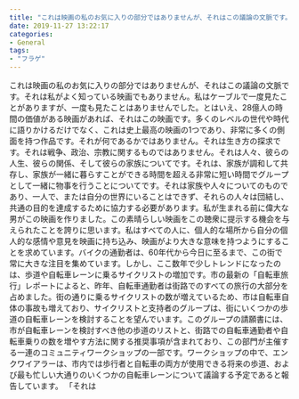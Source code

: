 ```yaml
---
title: "これは映画の私のお気に入りの部分ではありませんが、それはこの議論の文脈です。"
date: 2019-11-27 13:22:17
categories:
- General
tags:
- "フラゲ"
---
```


これは映画の私のお気に入りの部分ではありませんが、それはこの議論の文脈です。それは私がよく知っている映画でもありません。私はケーブルで一度見たことがありますが、一度も見たことはありませんでした。とはいえ、28億人の時間の価値がある映画があれば、それはこの映画です。多くのレベルの世代や時代に語りかけるだけでなく、これは史上最高の映画の1つであり、非常に多くの側面を持つ作品です。それが何であるかではありません。それは生き方の探求です。それは戦争、政治、宗教に関するものではありません。それは人々、彼らの人生、彼らの関係、そして彼らの家族についてです。それは、家族が調和して共存し、家族が一緒に暮らすことができる時間を超える非常に短い時間でグループとして一緒に物事を行うことについてです。それは家族や人々についてのものであり、一人で、または自分の世界にいることはできず、それらの人々は団結し、共通の目的を達成するために協力する必要があります。私が生まれる前に偉大な男がこの映画を作りました。この素晴らしい映画をこの聴衆に提示する機会を与えられたことを誇りに思います。私はすべての人に、個人的な場所から自分の個人的な感情や意見を映画に持ち込み、映画がより大きな意味を持つようにすることを求めています。バイクの通勤者は、60年代から今日に至るまで、この街で常に大きな注目を集めています。しかし、ここ数年で少しトレンドになったのは、歩道や自転車レーンに乗るサイクリストの増加です。市の最新の「自転車旅行」レポートによると、昨年、自転車通勤者は街路でのすべての旅行の大部分を占めました。街の通りに乗るサイクリストの数が増えているため、市は自転車自体の事故も増えており、サイクリストと支持者のグループは、街にいくつかの歩道の自転車レーンを検討することを望んでいます。このグループの請願書には、市が自転車レーンを検討すべき他の歩道のリストと、街路での自転車通勤者や自転車乗りの数を増やす方法に関する推奨事項が含まれており、この部門が主催する一連のコミュニティワークショップの一部です。ワークショップの中で、エンクワイアラーは、市内では歩行者と自転車の両方が使用できる将来の歩道、および最も忙しい大通りのいくつかの自転車レーンについて議論する予定であると報告しています。 「それは
